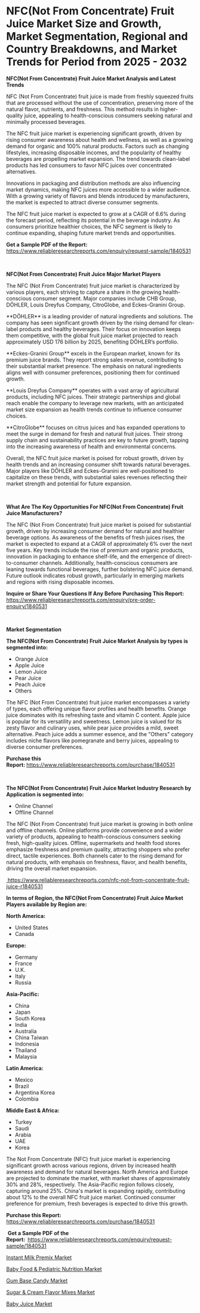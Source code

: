 <p><h1>NFC(Not From Concentrate) Fruit Juice Market Size and Growth, Market Segmentation, Regional and Country Breakdowns, and Market Trends for Period from 2025 -  2032</h1></p><p><strong>NFC(Not From Concentrate) Fruit Juice Market Analysis and Latest Trends</strong></p>
<p><p>NFC (Not From Concentrate) fruit juice is made from freshly squeezed fruits that are processed without the use of concentration, preserving more of the natural flavor, nutrients, and freshness. This method results in higher-quality juice, appealing to health-conscious consumers seeking natural and minimally processed beverages.</p><p>The NFC fruit juice market is experiencing significant growth, driven by rising consumer awareness about health and wellness, as well as a growing demand for organic and 100% natural products. Factors such as changing lifestyles, increasing disposable incomes, and the popularity of healthy beverages are propelling market expansion. The trend towards clean-label products has led consumers to favor NFC juices over concentrated alternatives.</p><p>Innovations in packaging and distribution methods are also influencing market dynamics, making NFC juices more accessible to a wider audience. With a growing variety of flavors and blends introduced by manufacturers, the market is expected to attract diverse consumer segments.</p><p>The NFC fruit juice market is expected to grow at a CAGR of 6.6% during the forecast period, reflecting its potential in the beverage industry. As consumers prioritize healthier choices, the NFC segment is likely to continue expanding, shaping future market trends and opportunities.</p></p>
<p><strong>Get a Sample PDF of the Report:&nbsp;</strong> <a href="https://www.reliableresearchreports.com/enquiry/request-sample/1840531?utm_campaign=37&utm_medium=2&utm_source=Github&utm_content=ia&utm_term=07042025&utm_id=nfcnot-from-concentrate-fruit-juice">https://www.reliableresearchreports.com/enquiry/request-sample/1840531</a></p>
<p>&nbsp;</p>
<p><strong>NFC(Not From Concentrate) Fruit Juice Major Market Players</strong></p>
<p><p>The NFC (Not From Concentrate) fruit juice market is characterized by various players, each striving to capture a share in the growing health-conscious consumer segment. Major companies include CHB Group, DÖHLER, Louis Dreyfus Company, CitroGlobe, and Eckes-Granini Group.</p><p>**DÖHLER** is a leading provider of natural ingredients and solutions. The company has seen significant growth driven by the rising demand for clean-label products and healthy beverages. Their focus on innovation keeps them competitive, with the global fruit juice market projected to reach approximately USD 176 billion by 2025, benefiting DÖHLER’s portfolio.</p><p>**Eckes-Granini Group** excels in the European market, known for its premium juice brands. They report strong sales revenue, contributing to their substantial market presence. The emphasis on natural ingredients aligns well with consumer preferences, positioning them for continued growth.</p><p>**Louis Dreyfus Company** operates with a vast array of agricultural products, including NFC juices. Their strategic partnerships and global reach enable the company to leverage new markets, with an anticipated market size expansion as health trends continue to influence consumer choices.</p><p>**CitroGlobe** focuses on citrus juices and has expanded operations to meet the surge in demand for fresh and natural fruit juices. Their strong supply chain and sustainability practices are key to future growth, tapping into the increasing awareness of health and environmental concerns.</p><p>Overall, the NFC fruit juice market is poised for robust growth, driven by health trends and an increasing consumer shift towards natural beverages. Major players like DÖHLER and Eckes-Granini are well-positioned to capitalize on these trends, with substantial sales revenues reflecting their market strength and potential for future expansion.</p></p>
<p>&nbsp;</p>
<p><strong>What Are The Key Opportunities For NFC(Not From Concentrate) Fruit Juice Manufacturers?</strong></p>
<p><p>The NFC (Not From Concentrate) fruit juice market is poised for substantial growth, driven by increasing consumer demand for natural and healthier beverage options. As awareness of the benefits of fresh juices rises, the market is expected to expand at a CAGR of approximately 6% over the next five years. Key trends include the rise of premium and organic products, innovation in packaging to enhance shelf-life, and the emergence of direct-to-consumer channels. Additionally, health-conscious consumers are leaning towards functional beverages, further bolstering NFC juice demand. Future outlook indicates robust growth, particularly in emerging markets and regions with rising disposable incomes.</p></p>
<p><strong>Inquire or Share Your Questions If Any Before Purchasing This Report:</strong> <a href="https://www.reliableresearchreports.com/enquiry/pre-order-enquiry/1840531?utm_campaign=37&utm_medium=2&utm_source=Github&utm_content=ia&utm_term=07042025&utm_id=nfcnot-from-concentrate-fruit-juice">https://www.reliableresearchreports.com/enquiry/pre-order-enquiry/1840531</a></p>
<p>&nbsp;</p>
<p><strong>Market Segmentation</strong></p>
<p><strong>The NFC(Not From Concentrate) Fruit Juice Market Analysis by types is segmented into:</strong></p>
<p><ul><li>Orange Juice</li><li>Apple Juice</li><li>Lemon Juice</li><li>Pear Juice</li><li>Peach Juice</li><li>Others</li></ul></p>
<p><p>The NFC (Not From Concentrate) fruit juice market encompasses a variety of types, each offering unique flavor profiles and health benefits. Orange juice dominates with its refreshing taste and vitamin C content. Apple juice is popular for its versatility and sweetness. Lemon juice is valued for its zesty flavor and culinary uses, while pear juice provides a mild, sweet alternative. Peach juice adds a summer essence, and the "Others" category includes niche flavors like pomegranate and berry juices, appealing to diverse consumer preferences.</p></p>
<p><strong>Purchase this Report:&nbsp;</strong><a href="https://www.reliableresearchreports.com/purchase/1840531?utm_campaign=37&utm_medium=2&utm_source=Github&utm_content=ia&utm_term=07042025&utm_id=nfcnot-from-concentrate-fruit-juice">https://www.reliableresearchreports.com/purchase/1840531</a></p>
<p>&nbsp;</p>
<p><strong>The NFC(Not From Concentrate) Fruit Juice Market Industry Research by Application is segmented into:</strong></p>
<p><ul><li>Online Channel</li><li>Offline Channel</li></ul></p>
<p><p>The NFC (Not From Concentrate) fruit juice market is growing in both online and offline channels. Online platforms provide convenience and a wider variety of products, appealing to health-conscious consumers seeking fresh, high-quality juices. Offline, supermarkets and health food stores emphasize freshness and premium quality, attracting shoppers who prefer direct, tactile experiences. Both channels cater to the rising demand for natural products, with emphasis on freshness, flavor, and health benefits, driving the overall market expansion.</p></p>
<p><a href="https://www.reliableresearchreports.com/nfc-not-from-concentrate-fruit-juice-r1840531?utm_campaign=37&utm_medium=2&utm_source=Github&utm_content=ia&utm_term=07042025&utm_id=nfcnot-from-concentrate-fruit-juice">&nbsp;https://www.reliableresearchreports.com/nfc-not-from-concentrate-fruit-juice-r1840531</a></p>
<p><strong>In terms of Region, the NFC(Not From Concentrate) Fruit Juice Market Players available by Region are:</strong></p>
<p>
    <p> <strong> North America: </strong>
        <ul>
            <li>United States</li>
            <li>Canada</li>
        </ul>
        </p> 
    <p> <strong> Europe: </strong>
        <ul>
            <li>Germany</li>
            <li>France</li>
            <li>U.K.</li>
            <li>Italy</li>
            <li>Russia</li>
        </ul>
        </p> 
    <p> <strong> Asia-Pacific: </strong>
        <ul>
            <li>China</li>
            <li>Japan</li>
            <li>South Korea</li>
            <li>India</li>
            <li>Australia</li>
            <li>China Taiwan</li>
            <li>Indonesia</li>
            <li>Thailand</li>
            <li>Malaysia</li>
        </ul>
        </p> 
    <p> <strong> Latin America: </strong>
        <ul>
            <li>Mexico</li>
            <li>Brazil</li>
            <li>Argentina Korea</li>
            <li>Colombia</li>
        </ul>
        </p> 
    <p> <strong> Middle East & Africa: </strong>
        <ul>
            <li>Turkey</li>
            <li>Saudi</li>
            <li>Arabia</li>
            <li>UAE</li>
            <li>Korea</li>
        </ul>
    </p>
    </p>
<p><p>The Not From Concentrate (NFC) fruit juice market is experiencing significant growth across various regions, driven by increased health awareness and demand for natural beverages. North America and Europe are projected to dominate the market, with market shares of approximately 30% and 28%, respectively. The Asia-Pacific region follows closely, capturing around 25%. China's market is expanding rapidly, contributing about 12% to the overall NFC fruit juice market. Continued consumer preference for premium, fresh beverages is expected to drive this growth.</p></p>
<p><strong>Purchase this Report: </strong><a href="https://www.reliableresearchreports.com/purchase/1840531?utm_campaign=37&utm_medium=2&utm_source=Github&utm_content=ia&utm_term=07042025&utm_id=nfcnot-from-concentrate-fruit-juice">https://www.reliableresearchreports.com/purchase/1840531</a></p>
<p>&nbsp;<strong>Get a Sample PDF of the Report:&nbsp;&nbsp;</strong><a href="https://www.reliableresearchreports.com/enquiry/request-sample/1840531?utm_campaign=37&utm_medium=2&utm_source=Github&utm_content=ia&utm_term=07042025&utm_id=nfcnot-from-concentrate-fruit-juice">https://www.reliableresearchreports.com/enquiry/request-sample/1840531</a></p>
<p><strong></strong></p>
<p><p><a href="https://github.com/vsiljgestel/Market-Research-Report-List-1/blob/main/instant-milk-premix-market.md?utm_campaign=37&utm_medium=2&utm_source=Github&utm_content=ia&utm_term=07042025&utm_id=nfcnot-from-concentrate-fruit-juice">Instant Milk Premix Market</a></p><p><a href="https://github.com/aiamekar/Market-Research-Report-List-1/blob/main/baby-food-pediatric-nutrition-market.md?utm_campaign=37&utm_medium=2&utm_source=Github&utm_content=ia&utm_term=07042025&utm_id=nfcnot-from-concentrate-fruit-juice">Baby Food & Pediatric Nutrition Market</a></p><p><a href="https://github.com/ummulmzu/Market-Research-Report-List-1/blob/main/gum-base-candy-market.md?utm_campaign=37&utm_medium=2&utm_source=Github&utm_content=ia&utm_term=07042025&utm_id=nfcnot-from-concentrate-fruit-juice">Gum Base Candy Market</a></p><p><a href="https://github.com/boudykodumi/Market-Research-Report-List-1/blob/main/sugar-cream-flavor-mixes-market.md?utm_campaign=37&utm_medium=2&utm_source=Github&utm_content=ia&utm_term=07042025&utm_id=nfcnot-from-concentrate-fruit-juice">Sugar & Cream Flavor Mixes Market</a></p><p><a href="https://github.com/nwokechock6s/Market-Research-Report-List-1/blob/main/baby-juice-market.md?utm_campaign=37&utm_medium=2&utm_source=Github&utm_content=ia&utm_term=07042025&utm_id=nfcnot-from-concentrate-fruit-juice">Baby Juice Market</a></p></p>